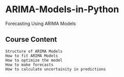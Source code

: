 # ARIMA-Models-in-Python
Forecasting Using ARIMA Models

## Course Content
	Structure of ARIMA Models
	How to fit ARIMA Models
	How to optimize the model
	How to make forecasts
	How to calculate uncertainity in predictions


